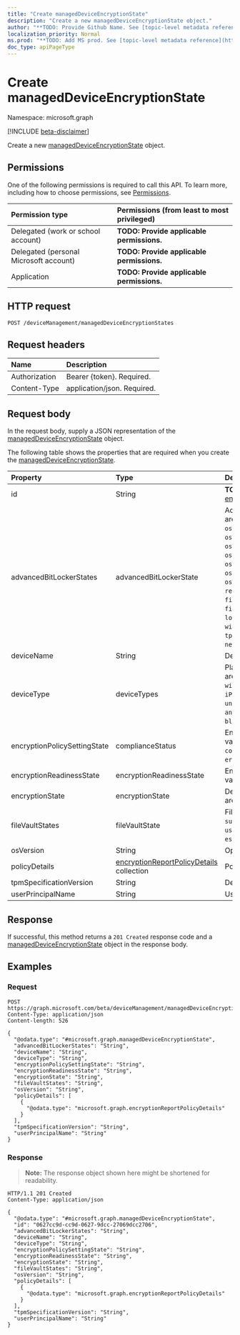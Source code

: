 ```yaml
---
title: "Create managedDeviceEncryptionState"
description: "Create a new managedDeviceEncryptionState object."
author: "**TODO: Provide Github Name. See [topic-level metadata reference](https://msgo.azurewebsites.net/add/document/guidelines/metadata.html#topic-level-metadata)**"
localization_priority: Normal
ms.prod: "**TODO: Add MS prod. See [topic-level metadata reference](https://msgo.azurewebsites.net/add/document/guidelines/metadata.html#topic-level-metadata)**"
doc_type: apiPageType
---
```


# Create managedDeviceEncryptionState
Namespace: microsoft.graph

[!INCLUDE [beta-disclaimer](../../includes/beta-disclaimer.md)]

Create a new [managedDeviceEncryptionState](../resources/manageddeviceencryptionstate.md) object.

## Permissions
One of the following permissions is required to call this API. To learn more, including how to choose permissions, see [Permissions](/graph/permissions-reference).

|Permission type|Permissions (from least to most privileged)|
|:---|:---|
|Delegated (work or school account)|**TODO: Provide applicable permissions.**|
|Delegated (personal Microsoft account)|**TODO: Provide applicable permissions.**|
|Application|**TODO: Provide applicable permissions.**|

## HTTP request

<!-- {
  "blockType": "ignored"
}
-->
``` http
POST /deviceManagement/managedDeviceEncryptionStates
```

## Request headers
|Name|Description|
|:---|:---|
|Authorization|Bearer {token}. Required.|
|Content-Type|application/json. Required.|

## Request body
In the request body, supply a JSON representation of the [managedDeviceEncryptionState](../resources/manageddeviceencryptionstate.md) object.

The following table shows the properties that are required when you create the [managedDeviceEncryptionState](../resources/manageddeviceencryptionstate.md).

|Property|Type|Description|
|:---|:---|:---|
|id|String|**TODO: Add Description** Inherited from [entity](../resources/entity.md)|
|advancedBitLockerStates|advancedBitLockerState|Advanced BitLocker State. Possible values are: `success`, `noUserConsent`, `osVolumeUnprotected`, `osVolumeTpmRequired`, `osVolumeTpmOnlyRequired`, `osVolumeTpmPinRequired`, `osVolumeTpmStartupKeyRequired`, `osVolumeTpmPinStartupKeyRequired`, `osVolumeEncryptionMethodMismatch`, `recoveryKeyBackupFailed`, `fixedDriveNotEncrypted`, `fixedDriveEncryptionMethodMismatch`, `loggedOnUserNonAdmin`, `windowsRecoveryEnvironmentNotConfigured`, `tpmNotAvailable`, `tpmNotReady`, `networkError`.|
|deviceName|String|Device name|
|deviceType|deviceTypes|Platform of the device. Possible values are: `desktop`, `windowsRT`, `winMO6`, `nokia`, `windowsPhone`, `mac`, `winCE`, `winEmbedded`, `iPhone`, `iPad`, `iPod`, `android`, `iSocConsumer`, `unix`, `macMDM`, `holoLens`, `surfaceHub`, `androidForWork`, `androidEnterprise`, `blackberry`, `palm`, `unknown`.|
|encryptionPolicySettingState|complianceStatus|Encryption policy setting state. Possible values are: `unknown`, `notApplicable`, `compliant`, `remediated`, `nonCompliant`, `error`, `conflict`, `notAssigned`.|
|encryptionReadinessState|encryptionReadinessState|Encryption readiness state. Possible values are: `notReady`, `ready`.|
|encryptionState|encryptionState|Device encryption state. Possible values are: `notEncrypted`, `encrypted`.|
|fileVaultStates|fileVaultState|FileVault State. Possible values are: `success`, `driveEncryptedByUser`, `userDeferredEncryption`, `escrowNotEnabled`.|
|osVersion|String|Operating system version of the device|
|policyDetails|[encryptionReportPolicyDetails](../resources/encryptionreportpolicydetails.md) collection|Policy Details|
|tpmSpecificationVersion|String|Device TPM Version|
|userPrincipalName|String|User name|



## Response

If successful, this method returns a `201 Created` response code and a [managedDeviceEncryptionState](../resources/manageddeviceencryptionstate.md) object in the response body.

## Examples

### Request
<!-- {
  "blockType": "request",
  "name": "create_manageddeviceencryptionstate_from_"
}
-->
``` http
POST https://graph.microsoft.com/beta/deviceManagement/managedDeviceEncryptionStates
Content-Type: application/json
Content-length: 526

{
  "@odata.type": "#microsoft.graph.managedDeviceEncryptionState",
  "advancedBitLockerStates": "String",
  "deviceName": "String",
  "deviceType": "String",
  "encryptionPolicySettingState": "String",
  "encryptionReadinessState": "String",
  "encryptionState": "String",
  "fileVaultStates": "String",
  "osVersion": "String",
  "policyDetails": [
    {
      "@odata.type": "microsoft.graph.encryptionReportPolicyDetails"
    }
  ],
  "tpmSpecificationVersion": "String",
  "userPrincipalName": "String"
}
```


### Response
>**Note:** The response object shown here might be shortened for readability.
<!-- {
  "blockType": "response",
  "truncated": true,
  "@odata.type": "microsoft.graph.managedDeviceEncryptionState"
}
-->
``` http
HTTP/1.1 201 Created
Content-Type: application/json

{
  "@odata.type": "#microsoft.graph.managedDeviceEncryptionState",
  "id": "0627cc9d-cc9d-0627-9dcc-27069dcc2706",
  "advancedBitLockerStates": "String",
  "deviceName": "String",
  "deviceType": "String",
  "encryptionPolicySettingState": "String",
  "encryptionReadinessState": "String",
  "encryptionState": "String",
  "fileVaultStates": "String",
  "osVersion": "String",
  "policyDetails": [
    {
      "@odata.type": "microsoft.graph.encryptionReportPolicyDetails"
    }
  ],
  "tpmSpecificationVersion": "String",
  "userPrincipalName": "String"
}
```

